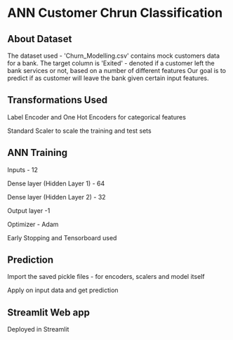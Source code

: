 # ANN Customer Chrun Classification

## About Dataset
The dataset used - 'Churn_Modelling.csv' contains mock customers data for a bank.
The target column is 'Exited' - denoted if a customer left the bank services or not, based on a number of different features
Our goal is to predict if as customer will leave the bank given certain input features.

## Transformations Used
Label Encoder and One Hot Encoders for categorical features

Standard Scaler to scale the training and test sets

## ANN Training
Inputs - 12

Dense layer (Hidden Layer 1) - 64

Dense layer (Hidden Layer 2) - 32

Output layer -1

Optimizer - Adam

Early Stopping and Tensorboard used

## Prediction
Import the saved pickle files - for encoders, scalers and model itself

Apply on input data and get prediction

## Streamlit Web app
Deployed in Streamlit


